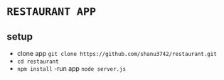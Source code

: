 # `RESTAURANT APP`

## setup 
- clone app  `git clone https://github.com/shanu3742/restaurant.git`
- `cd restaurant`
- `npm install`
-run app `node server.js`